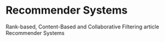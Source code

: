 # Recommender Systems
Rank-based, Content-Based and Collaborative Filtering article Recommender Systems
